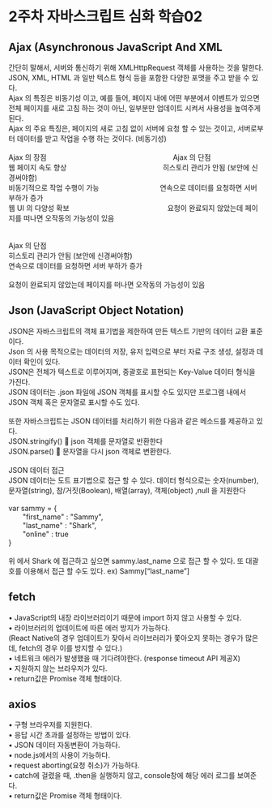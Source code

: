 # 2주차 자바스크립트 심화 학습02
## Ajax (Asynchronous JavaScript And XML
간단히 말해서, 서버와 통신하기 위해 XMLHttpRequest 객체를 사용하는 것을 말한다.
<br>
JSON, XML, HTML 과 일반 텍스트 형식 등을 포함한 다양한 포맷을 주고 받을 수 있다. 
<br>
Ajax 의 특징은 비동기성 이고, 예를 들어, 페이지 내에 어떤 부분에서 이벤트가 있으면 전체 페이지를 새로 고침 하는 것이 아닌, 일부분만 업데이트 시켜서 사용성을 높여주게 된다.
<br>
Ajax 의 주요 특징은, 페이지의 새로 고침 없이 서버에 요청 할 수 있는 것이고, 서버로부터 데이터를 받고 작업을 수행 하는 것이다. (비동기성)
<br>
<br>
Ajax 의 장점                &emsp;&emsp;&emsp;&emsp; &emsp;&emsp;&emsp;&emsp;&emsp;&emsp;&emsp;&emsp;&emsp;&emsp;&emsp;&emsp;&emsp;                Ajax 의 단점
<br>
웹 페이지 속도 향상       &emsp;&emsp;&emsp;&emsp;&emsp;&emsp;&emsp;&emsp;&emsp;&emsp;&emsp;&emsp;&emsp;         히스토리 관리가 안됨 (보안에 신경써야함)
<br>
비동기적으로 작업 수행이 가능   &emsp;&emsp;&emsp;&emsp;&emsp;&emsp;&emsp;&emsp;   연속으로 데이터를 요청하면 서버 부하가 증가
<br>
웹 UI 의 다양성 확보      &emsp;&emsp;&emsp;&emsp;  &emsp;&emsp;&emsp;&emsp;&emsp;&emsp;&emsp;&emsp;&emsp;       요청이 완료되지 않았는데 페이지를 떠나면 오작동의 가능성이 있음     
<br>
<br>
Ajax 의 단점
<br>
히스토리 관리가 안됨 (보안에 신경써야함)
<br>
연속으로 데이터를 요청하면 서버 부하가 증가    
<br>
요청이 완료되지 않았는데 페이지를 떠나면 오작동의 가능성이 있음

## Json (JavaScript Object Notation)
JSON은 자바스크립트의 객체 표기법을 제한하여 만든 텍스트 기반의 데이터 교환 표준이다. 
<br>
Json 의 사용 목적으로는 데이터의 저장, 유저 입력으로 부터 자료 구조 생성, 설정과 데이터 확인이 있다.
<br>
JSON은 전체가 텍스트로 이루어지며, 중괄호로 표현되는 Key-Value 데이터 형식을 가진다. 
<br>
JSON 데이터는 .json 파일에 JSON 객체를 표시할 수도 있지만 프로그램 내에서 JSON 객체 혹은 문자열로 표시할 수도 있다.
<br>
<br>
또한 자바스크립트는 JSON 데이터를 처리하기 위한 다음과 같은 메소드를 제공하고 있다.
<br>
JSON.stringify()   json 객체를 문자열로 반환한다
<br>
JSON.parse()     문자열을 다시 json 객체로 변환한다.
<br>
<br>
JSON 데이터 접근
<br>
JSON 데이터는 도트 표기법으로 접근 할 수 있다.  데이터 형식으로는 숫자(number), 문자열(string), 참/거짓(Boolean), 배열(array), 객체(object) ,null 을 지원한다 
<br>
<br>
var sammy = { 
<br>
&emsp;&emsp;"first_name"  :  "Sammy", 
<br>
&emsp;&emsp;"last_name"   :  "Shark", 
<br>
&emsp;&emsp;"online"      :  true 
<br>
}
<br>
<br>
위 에서 Shark 에 접근하고 싶으면 sammy.last_name 으로 접근 할 수 있다. 또 대괄호를 이용해서 접근 할 수도 있다.  ex)  Sammy[“last_name”]
## fetch
•	JavaScript의 내장 라이브러리이기 때문에 import 하지 않고 사용할 수 있다.
<br>
•	라이브러리의 업데이트에 따른 에러 방지가 가능하다.
<br>
(React Native의 경우 업데이트가 잦아서 라이브러리가 쫓아오지 못하는 경우가 많은데, fetch의 경우 이를 방지할 수 있다.)
<br>
•	네트워크 에러가 발생했을 때 기다려야한다. (response timeout API 제공X)
<br>
•	지원하지 않는 브라우저가 있다.
<br>
•	return값은 Promise 객체 형태이다.
## axios
•	구형 브라우저를 지원한다.
<br>
•	응답 시간 초과를 설정하는 방법이 있다.
<br>
•	JSON 데이터 자동변환이 가능하다.
<br>
•	node.js에서의 사용이 가능하다.
<br>
•	request aborting(요청 취소)가 가능하다.
<br>
•	catch에 걸렸을 때, .then을 실행하지 않고, console창에 해당 에러 로그를 보여준다.
<br>
•	return값은 Promise 객체 형태이다.


















